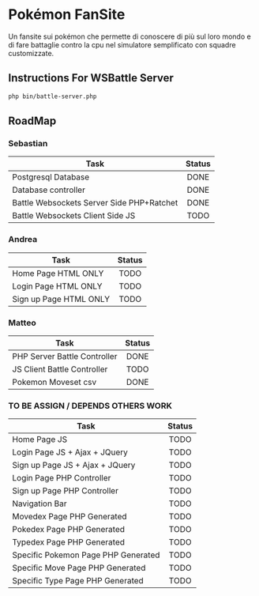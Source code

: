 # Pokémon FanSite
Un fansite sui pokémon che permette di conoscere di più sul loro mondo e di fare battaglie contro la cpu nel simulatore semplificato con squadre customizzate.


## Instructions For WSBattle Server
```sh
php bin/battle-server.php
```




## RoadMap 
<!-- Statuses: TODO, DONE -->

### Sebastian
| Task                                                      | Status      |
|-----------------------------------------------------------|:-----------:|
| Postgresql Database                                       | DONE        |
| Database controller                                       | DONE        |
| Battle Websockets Server Side PHP+Ratchet                 | DONE        |
| Battle Websockets Client Side JS                          | TODO        |

### Andrea
| Task                                                      |    Status   |
|-----------------------------------------------------------|:-----------:|
| Home Page HTML ONLY                                       | TODO        |
| Login Page HTML ONLY                                      | TODO        |
| Sign up Page HTML ONLY                                    | TODO        |

### Matteo
| Task                                                      | Status      |
|-----------------------------------------------------------|:-----------:|
| PHP Server Battle Controller                              | DONE        |
| JS Client Battle Controller                               | TODO        |
| Pokemon Moveset  csv                                      | DONE        |

### TO BE ASSIGN / DEPENDS OTHERS WORK
| Task                                                      | Status      |
|-----------------------------------------------------------|:-----------:|
| Home Page JS                                              | TODO        |
| Login Page JS + Ajax + JQuery                             | TODO        |
| Sign up Page JS + Ajax + JQuery                           | TODO        |
| Login Page PHP Controller                                 | TODO        |
| Sign up Page PHP Controller                               | TODO        |
| Navigation Bar			                                | TODO        |
| Movedex Page PHP Generated                                | TODO        |
| Pokedex Page PHP Generated                                | TODO        |
| Typedex Page PHP Generated                                | TODO        |
| Specific Pokemon Page PHP Generated                       | TODO        |
| Specific Move Page    PHP Generated       	            | TODO        |
| Specific Type Page    PHP Generated      	                | TODO        |
